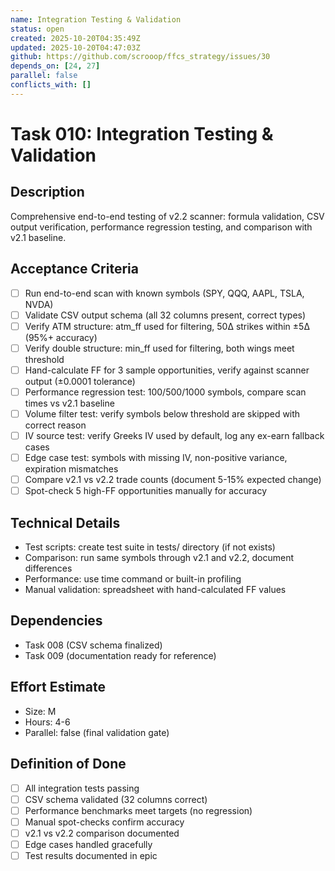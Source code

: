 ```yaml
---
name: Integration Testing & Validation
status: open
created: 2025-10-20T04:35:49Z
updated: 2025-10-20T04:47:03Z
github: https://github.com/scrooop/ffcs_strategy/issues/30
depends_on: [24, 27]
parallel: false
conflicts_with: []
---
```


# Task 010: Integration Testing & Validation

## Description

Comprehensive end-to-end testing of v2.2 scanner: formula validation, CSV output verification, performance regression testing, and comparison with v2.1 baseline.

## Acceptance Criteria

- [ ] Run end-to-end scan with known symbols (SPY, QQQ, AAPL, TSLA, NVDA)
- [ ] Validate CSV output schema (all 32 columns present, correct types)
- [ ] Verify ATM structure: atm_ff used for filtering, 50Δ strikes within ±5Δ (95%+ accuracy)
- [ ] Verify double structure: min_ff used for filtering, both wings meet threshold
- [ ] Hand-calculate FF for 3 sample opportunities, verify against scanner output (±0.0001 tolerance)
- [ ] Performance regression test: 100/500/1000 symbols, compare scan times vs v2.1 baseline
- [ ] Volume filter test: verify symbols below threshold are skipped with correct reason
- [ ] IV source test: verify Greeks IV used by default, log any ex-earn fallback cases
- [ ] Edge case test: symbols with missing IV, non-positive variance, expiration mismatches
- [ ] Compare v2.1 vs v2.2 trade counts (document 5-15% expected change)
- [ ] Spot-check 5 high-FF opportunities manually for accuracy

## Technical Details

- Test scripts: create test suite in tests/ directory (if not exists)
- Comparison: run same symbols through v2.1 and v2.2, document differences
- Performance: use time command or built-in profiling
- Manual validation: spreadsheet with hand-calculated FF values

## Dependencies

- Task 008 (CSV schema finalized)
- Task 009 (documentation ready for reference)

## Effort Estimate

- Size: M
- Hours: 4-6
- Parallel: false (final validation gate)

## Definition of Done

- [ ] All integration tests passing
- [ ] CSV schema validated (32 columns correct)
- [ ] Performance benchmarks meet targets (no regression)
- [ ] Manual spot-checks confirm accuracy
- [ ] v2.1 vs v2.2 comparison documented
- [ ] Edge cases handled gracefully
- [ ] Test results documented in epic
